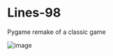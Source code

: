 # Lines-98
Pygame remake of a classic game

![image](https://github.com/user-attachments/assets/7ebf7c9d-3abb-44ac-826a-b21abd776be4)

